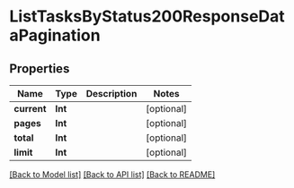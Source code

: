 # ListTasksByStatus200ResponseDataPagination

## Properties
Name | Type | Description | Notes
------------ | ------------- | ------------- | -------------
**current** | **Int** |  | [optional] 
**pages** | **Int** |  | [optional] 
**total** | **Int** |  | [optional] 
**limit** | **Int** |  | [optional] 

[[Back to Model list]](../README.md#documentation-for-models) [[Back to API list]](../README.md#documentation-for-api-endpoints) [[Back to README]](../README.md)


